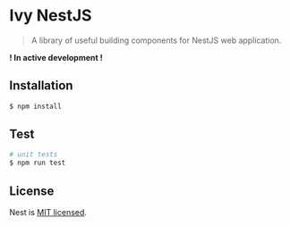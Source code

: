 # Ivy NestJS

> A library of useful building components for NestJS web application.

**! In active development !**

## Installation

```bash
$ npm install
```

## Test

```bash
# unit tests
$ npm run test
```

## License

Nest is [MIT licensed](LICENSE).
